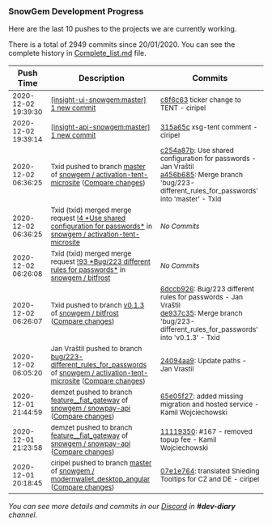 
### SnowGem Development Progress

Here are the last 10 pushes to the projects we are currently working.

There is a total of 2949 commits since 20/01/2020. You can see the complete history in
 [Complete_list.md](Complete_list.md) file.

| Push Time | Description | Commits |
| --- | --- | --- |
| <sub>2020-12-02 19:39:30</sub> | <sub>[[insight-ui-snowgem:master] 1 new commit](https://github.com/TENTOfficial/insight-ui-snowgem/commit/c8f6c63e9fa499b3468698a63bc866e77372b291)</sub> | <sub>[c8f6c63](https://github.com/TENTOfficial/insight-ui-snowgem/commit/c8f6c63e9fa499b3468698a63bc866e77372b291) ticker change to TENT - ciripel</sub> |
| <sub>2020-12-02 19:39:14</sub> | <sub>[[insight-api-snowgem:master] 1 new commit](https://github.com/TENTOfficial/insight-api-snowgem/commit/315a65c81bcfde594e7f1fa2a2cd10d01aecc2f9)</sub> | <sub>[315a65c](https://github.com/TENTOfficial/insight-api-snowgem/commit/315a65c81bcfde594e7f1fa2a2cd10d01aecc2f9) xsg-tent comment - ciripel</sub> |
| <sub>2020-12-02 06:36:25</sub> | <sub>Txid pushed to branch [master](https://gitlab.com/snowgem/activation-tent-microsite/commits/master) of [snowgem / activation\-tent\-microsite](https://gitlab.com/snowgem/activation-tent-microsite) ([Compare changes](https://gitlab.com/snowgem/activation-tent-microsite/compare/eb90d5e6d0880bfa49f4c5c82992fc4ee04dc154...a456b6859132e2b0e30d843a2c1769e28d112447))</sub> | <sub>[c254a87b](https://gitlab.com/snowgem/activation-tent-microsite/-/commit/c254a87bd6eb1fdcea3c7a859c24f3cd8198241a): Use shared configuration for passwords - Jan Vraštil<br>[a456b685](https://gitlab.com/snowgem/activation-tent-microsite/-/commit/a456b6859132e2b0e30d843a2c1769e28d112447): Merge branch 'bug/223-different_rules_for_passwords' into 'master' - Txid</sub> |
| <sub>2020-12-02 06:36:25</sub> | <sub>Txid (txid) merged merge request [\!4 \*Use shared configuration for passwords\*](https://gitlab.com/snowgem/activation-tent-microsite/-/merge_requests/4) in [snowgem / activation\-tent\-microsite](https://gitlab.com/snowgem/activation-tent-microsite)</sub> | <sub>_No Commits_</sub> |
| <sub>2020-12-02 06:26:08</sub> | <sub>Txid (txid) merged merge request [\!93 \*Bug/223 different rules for passwords\*](https://gitlab.com/snowgem/bitfrost/-/merge_requests/93) in [snowgem / bitfrost](https://gitlab.com/snowgem/bitfrost)</sub> | <sub>_No Commits_</sub> |
| <sub>2020-12-02 06:26:07</sub> | <sub>Txid pushed to branch [v0\.1\.3](https://gitlab.com/snowgem/bitfrost/commits/v0.1.3) of [snowgem / bitfrost](https://gitlab.com/snowgem/bitfrost) ([Compare changes](https://gitlab.com/snowgem/bitfrost/compare/760ee2e1baae5812438857d076b1a0a6d7ca11a4...de937c35732f4279671a39c2d1fe0a065d988ad1))</sub> | <sub>[6dccb926](https://gitlab.com/snowgem/bitfrost/-/commit/6dccb926bf31fad257898ac4244a5e0edbaab01e): Bug/223 different rules for passwords - Jan Vraštil<br>[de937c35](https://gitlab.com/snowgem/bitfrost/-/commit/de937c35732f4279671a39c2d1fe0a065d988ad1): Merge branch 'bug/223-different_rules_for_passwords' into 'v0.1.3' - Txid</sub> |
| <sub>2020-12-02 06:05:20</sub> | <sub>Jan Vraštil pushed to branch [bug/223\-different\_rules\_for\_passwords](https://gitlab.com/snowgem/activation-tent-microsite/commits/bug/223-different_rules_for_passwords) of [snowgem / activation\-tent\-microsite](https://gitlab.com/snowgem/activation-tent-microsite) ([Compare changes](https://gitlab.com/snowgem/activation-tent-microsite/compare/3b3ed9922dead2c15235d57a7899d6f345f6a163...24094aa94242d21f92f4a7b9b168d7da86307606))</sub> | <sub>[24094aa9](https://gitlab.com/snowgem/activation-tent-microsite/-/commit/24094aa94242d21f92f4a7b9b168d7da86307606): Update paths - Jan Vrastil</sub> |
| <sub>2020-12-01 21:44:59</sub> | <sub>demzet pushed to branch [feature\_\_fiat\_gateway](https://gitlab.com/snowgem/snowpay-api/commits/feature__fiat_gateway) of [snowgem / snowpay\-api](https://gitlab.com/snowgem/snowpay-api) ([Compare changes](https://gitlab.com/snowgem/snowpay-api/compare/111193509a1b8ceb149505be7687df7d1fc0bc26...65e05f27ddaea1148cdb59293a995518fca3ee47))</sub> | <sub>[65e05f27](https://gitlab.com/snowgem/snowpay-api/-/commit/65e05f27ddaea1148cdb59293a995518fca3ee47): added missing migration and hosted service - Kamil Wojciechowski</sub> |
| <sub>2020-12-01 21:23:58</sub> | <sub>demzet pushed to branch [feature\_\_fiat\_gateway](https://gitlab.com/snowgem/snowpay-api/commits/feature__fiat_gateway) of [snowgem / snowpay\-api](https://gitlab.com/snowgem/snowpay-api) ([Compare changes](https://gitlab.com/snowgem/snowpay-api/compare/6ab02cd4a96e31886aaedd4d8eea68338d42d761...111193509a1b8ceb149505be7687df7d1fc0bc26))</sub> | <sub>[11119350](https://gitlab.com/snowgem/snowpay-api/-/commit/111193509a1b8ceb149505be7687df7d1fc0bc26): #167 - removed topup fee - Kamil Wojciechowski</sub> |
| <sub>2020-12-01 20:18:45</sub> | <sub>ciripel pushed to branch [master](https://gitlab.com/snowgem/modernwallet_desktop_angular/commits/master) of [snowgem / modernwallet\_desktop\_angular](https://gitlab.com/snowgem/modernwallet_desktop_angular) ([Compare changes](https://gitlab.com/snowgem/modernwallet_desktop_angular/compare/2e8e8da6757a16935a3946f4272c59fe3d4b9c9a...07e1e76412f4baca9147093474d17fee554e5f1e))</sub> | <sub>[07e1e764](https://gitlab.com/snowgem/modernwallet_desktop_angular/-/commit/07e1e76412f4baca9147093474d17fee554e5f1e): translated Shieding Tooltips for CZ and DE - ciripel</sub> |

_You can see more details and commits in our [Discord](https://discord.gg/zumGnbg) in **#dev-diary** channel._
